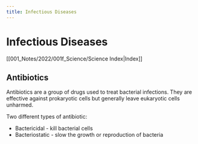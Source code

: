 ```yaml
---
title: Infectious Diseases
---
```

# Infectious Diseases
[[001_Notes/2022/001f_Science/Science Index|Index]]

## Antibiotics
Antibiotics are a group of drugs used to treat bacterial infections.
They are effective against prokaryotic cells but generally leave eukaryotic cells unharmed.

Two different types of antibiotic:
- Bactericidal - kill bacterial cells
- Bacteriostatic - slow the growth or reproduction of bacteria











